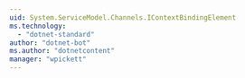 ```yaml
---
uid: System.ServiceModel.Channels.IContextBindingElement
ms.technology: 
  - "dotnet-standard"
author: "dotnet-bot"
ms.author: "dotnetcontent"
manager: "wpickett"
---
```

